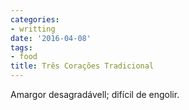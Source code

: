 ```yaml
---
categories:
- writting
date: '2016-04-08'
tags:
- food
title: Três Corações Tradicional
---
```


Amargor desagradávell; difícil de engolir.